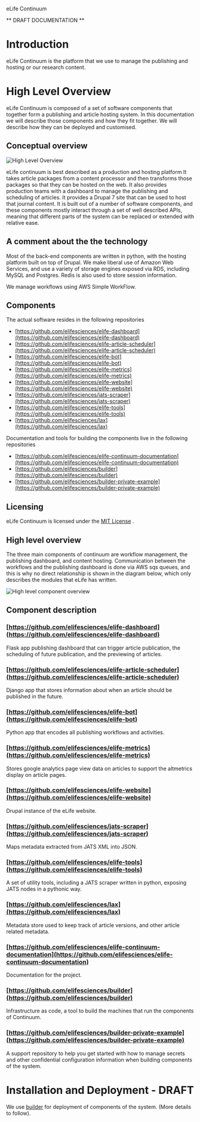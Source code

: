 eLife Continuum

** DRAFT DOCUMENTATION **

# Introduction
eLife Continuum is the platform that we use to manage the publishing and hosting or our research content.

# High Level Overview
eLife Continuum is composed of a set of software components that together form a publishing and article hosting system. In this documentation we will describe those components and how they fit together. We will describe how they can be deployed and customised.

## Conceptual overview
![High Level Overview][high-level-overview]

[high-level-overview]: https://raw.githubusercontent.com/elifesciences/ppp-project/continuum-user-docs/elife-continuum-docs/high-level-overview.jpg

eLife continuum is best described as a production and hosting platform It takes article packages from a content processor and then transforms those packages so that they can be hosted on the web. It also provides production teams with a dashboard to manage the publishing and scheduling of articles. It provides a Drupal 7 site that can be used to host that journal content. It is built out of a number of software components, and these components mostly interact through a set of well described APIs, meaning that different parts of the system can be replaced or extended with relative ease.

## A comment about the the technology
Most of the back-end components are written in python, with the hosting platform built on top of Drupal. We make liberal use of Amazon Web Services, and use a variety of storage engines exposed via RDS, including MySQL and Postgres. Redis is also used to store session information.

We manage workflows using AWS Simple WorkFlow.

## Components
The actual software resides in the following repositories

* [https://github.com/elifesciences/elife-dashboard](https://github.com/elifesciences/elife-dashboard)
* [https://github.com/elifesciences/elife-article-scheduler](https://github.com/elifesciences/elife-article-scheduler)
* [https://github.com/elifesciences/elife-bot](https://github.com/elifesciences/elife-bot)
* [https://github.com/elifesciences/elife-metrics](https://github.com/elifesciences/elife-metrics)
* [https://github.com/elifesciences/elife-website](https://github.com/elifesciences/elife-website)
* [https://github.com/elifesciences/jats-scraper](https://github.com/elifesciences/jats-scraper)
* [https://github.com/elifesciences/elife-tools](https://github.com/elifesciences/elife-tools)
* [https://github.com/elifesciences/lax](https://github.com/elifesciences/lax)

Documentation and tools for building the components live in the following repositories

* [https://github.com/elifesciences/elife-continuum-documentation](https://github.com/elifesciences/elife-continuum-documentation)
* [https://github.com/elifesciences/builder](https://github.com/elifesciences/builder)
* [https://github.com/elifesciences/builder-private-example](https://github.com/elifesciences/builder-private-example)

## Licensing
eLife Continuum is licensed under the [MIT License](https://github.com/elifesciences/elife-continuum-documentation/blob/master/LICENSE) .

## High level overview

The three main components of continuum are workflow management, the publishing dashboard, and content hosting. Communication between the workflows and the publishing dashboard is done via AWS sqs queues, and this is why no direct relationship is shown in the diagram below, which only describes the modules that eLife has written.

![High level component overview][hl-components]

[hl-components]:https://raw.githubusercontent.com/elifesciences/ppp-project/continuum-user-docs/elife-continuum-docs/high-level-component-overview.jpg

## Component description
### [https://github.com/elifesciences/elife-dashboard](https://github.com/elifesciences/elife-dashboard)

Flask app publishing dashboard that can trigger article publication, the scheduling of future publication, and the previewing of articles.

### [https://github.com/elifesciences/elife-article-scheduler](https://github.com/elifesciences/elife-article-scheduler)

Django app that stores information about when an article should be published in the future.


### [https://github.com/elifesciences/elife-bot](https://github.com/elifesciences/elife-bot)

Python app that encodes all publishing workflows and activities.

### [https://github.com/elifesciences/elife-metrics](https://github.com/elifesciences/elife-metrics)

Stores google analytics page view data on articles to support the altmetrics display on article pages.

### [https://github.com/elifesciences/elife-website](https://github.com/elifesciences/elife-website)

Drupal instance of the eLife website.

### [https://github.com/elifesciences/jats-scraper](https://github.com/elifesciences/jats-scraper)

Maps metadata extracted from JATS XML into JSON.

### [https://github.com/elifesciences/elife-tools](https://github.com/elifesciences/elife-tools)

A set of utility tools, including a JATS scraper written in python, exposing JATS nodes in a pythonic way.

### [https://github.com/elifesciences/lax](https://github.com/elifesciences/lax)

Metadata store used to keep track of article versions, and other article related metadata.

### [https://github.com/elifesciences/elife-continuum-documentation](https://github.com/elifesciences/elife-continuum-documentation)

Documentation for the project.

### [https://github.com/elifesciences/builder](https://github.com/elifesciences/builder)

Infrastructure as code, a tool to build the machines that run the components of Continuum.

### [https://github.com/elifesciences/builder-private-example](https://github.com/elifesciences/builder-private-example)

A support repository to help you get started with how to manage secrets and other confidential configuration information when building components of the system.

# Installation and Deployment - **DRAFT**
We use [builder](https://github.com/elifesciences/builder) for deployment of components of the system. (More details to follow). 
